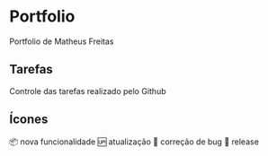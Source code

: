# Portfolio

Portfolio de Matheus Freitas

## Tarefas

Controle das tarefas realizado pelo Github

## Ícones
:package: nova funcionalidade
:up: atualização
:honeybee: correção de bug
:checkered_flag: release